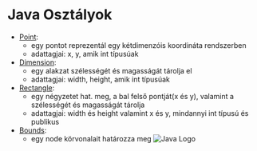 # Java Osztályok

- [Point](https://docs.oracle.com/javase/8/docs/api/index.html?java/awt/Point.html):
    - egy pontot reprezentál egy kétdimenzóis koordináta rendszerben
    - adattagjai: x, y, amik int típusúak
- [Dimension](https://docs.oracle.com/javase/8/docs/api/index.html?java/awt/Point.html):
    - egy alakzat szélességét és magasságát tárolja el
    - adattagjai: width, height, amik int típusúak
- [Rectangle](https://docs.oracle.com/javase/8/docs/api/index.html?java/awt/Point.html):
    - egy négyzetet hat. meg, a bal felső pontját(x és y), valamint a szélességét és magasságát tárolja
    - adattagjai: width és height valamint x és y, mindannyi int típusú és publikus
- [Bounds](https://docs.oracle.com/javase/8/javafx/api/javafx/geometry/Bounds.html):
    - egy node körvonalait határozza meg
![Java Logo](https://vignette.wikia.nocookie.net/logopedia/images/6/6a/Java-logo.jpg/revision/latest/scale-to-width-down/640?cb=20150321072347)